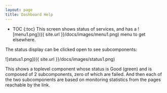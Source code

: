 ```yaml
---
layout: page
title: Dashboard Help
---
```

* TOC
{:toc}
This screen shows status of services, and has a ![menu1.png]({{ site.url }}/docs/images/menu1.png) menu to get elsewhere.

The status display can be clicked open to see subcomponents:

![status1.png]({{ site.url }}/docs/images/status1.png)

This shows a toplevel component whose status is Good (green) and is
composed of 2 subcomponents, zero of which are failed. And then
each of the two subcomponents are based on monitoring statistics
from the pages reachable by the link.